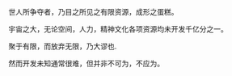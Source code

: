 世人所争夺者，乃目之所见之有限资源，成形之蛋糕。

宇宙之大，无论空间，人力，精神文化各项资源均未开发千亿分之一。

聚于有限，而放弃无限，乃大谬也.

然而开发未知通常很难，但并非不可为，不应为。
